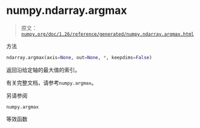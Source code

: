 # numpy.ndarray.argmax

> 原文：[`numpy.org/doc/1.26/reference/generated/numpy.ndarray.argmax.html`](https://numpy.org/doc/1.26/reference/generated/numpy.ndarray.argmax.html)

方法

```py
ndarray.argmax(axis=None, out=None, *, keepdims=False)
```

返回沿给定轴的最大值的索引。

有关完整文档，请参考`numpy.argmax`。

另请参阅

`numpy.argmax`

等效函数
